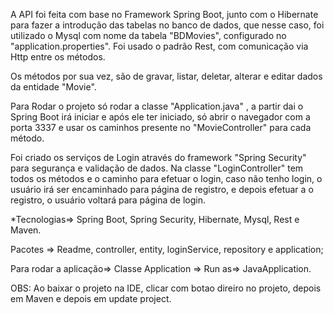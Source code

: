 A API foi feita com base no Framework Spring Boot, junto com o Hibernate para fazer a introdução das tabelas no banco de dados, que nesse caso, foi utilizado o Mysql com nome da tabela "BDMovies", configurado no "application.properties". Foi usado o padrão Rest, com comunicação via Http entre os métodos.

Os métodos por sua vez, são de gravar, listar, deletar, alterar e editar dados da entidade "Movie".

Para Rodar o projeto só rodar a classe "Application.java" , a partir dai o Spring Boot irá iniciar e após ele ter iniciado, só abrir o navegador com a porta 3337 e usar os caminhos presente no "MovieController" para cada método.

Foi criado os serviços de Login através do framework "Spring Security" para segurança e validação de dados. Na classe "LoginController" tem todos os métodos e o caminho para efetuar o login, caso não tenho login, o usuário irá ser encaminhado para página de registro, e depois efetuar a o registro, o usuário voltará para página de login.

*Tecnologias=> Spring Boot, Spring Security, Hibernate, Mysql, Rest e Maven.



Pacotes => Readme, controller, entity, loginService, repository e application;

Para rodar a aplicação=> Classe Application => Run as=> JavaApplication.

OBS: Ao baixar o projeto na IDE, clicar com botao direiro no projeto, depois em Maven e depois em update project.
